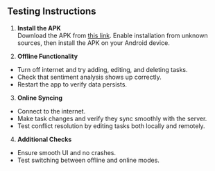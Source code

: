## Testing Instructions

1. **Install the APK**  
Download the APK from [this link](your-apk-download-link). Enable installation from unknown sources, then install the APK on your Android device.

2. **Offline Functionality**  
- Turn off internet and try adding, editing, and deleting tasks.  
- Check that sentiment analysis shows up correctly.  
- Restart the app to verify data persists.

3. **Online Syncing**  
- Connect to the internet.  
- Make task changes and verify they sync smoothly with the server.  
- Test conflict resolution by editing tasks both locally and remotely.

4. **Additional Checks**  
- Ensure smooth UI and no crashes.  
- Test switching between offline and online modes.
